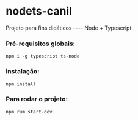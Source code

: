 # nodets-canil
Projeto para fins didáticos ---- Node + Typescript

### Pré-requisitos globais:
`npm i -g typescript ts-node`

### instalação:
`npm install` 

### Para rodar o projeto:
`npm rum start-dev`